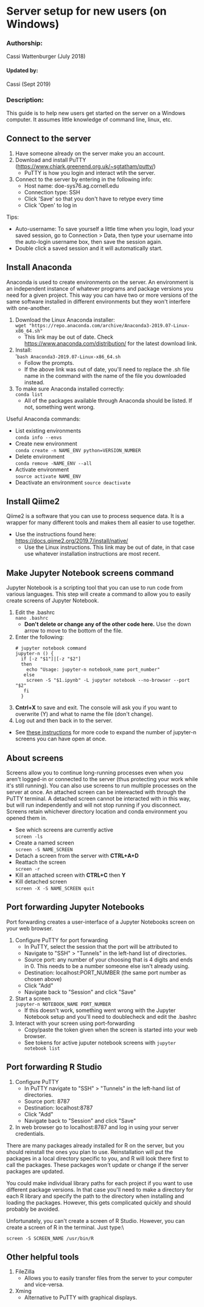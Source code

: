 Server setup for new users (on Windows)
========================================

### Authorship:
Cassi Wattenburger (July 2018)

#### Updated by: 
Cassi (Sept 2019)

### Description:
This guide is to help new users get started on the server on a Windows computer. It assumes little knowledge of command line, linux, etc.

## Connect to the server
1. Have someone already on the server make you an account.
2. Download and install PuTTY (https://www.chiark.greenend.org.uk/~sgtatham/putty/)
   - PuTTY is how you login and interact wtih the server.
3. Connect to the server by entering in the following info:
   - Host name: doe-sys76.ag.cornell.edu
   - Connection type: SSH
   - Click 'Save' so that you don't have to retype every time
   - Click 'Open' to log in
  
Tips: 
* Auto-username: To save yourself a little time when you login, load your saved session, go to Connection > Data, then type your username into the auto-login username box, then save the session again.
* Double click a saved session and it will automatically start.

## Install Anaconda
Anaconda is used to create environments on the server. An environment is an independent instance of whatever programs and package versions you need for a given project. This way you can have two or more versions of the same software installed in different environments but they won't interfere with one-another.

1. Download the Linux Anaconda installer:\
   `wget "https://repo.anaconda.com/archive/Anaconda3-2019.07-Linux-x86_64.sh"`
    - This link may be out of date. Check https://www.anaconda.com/distribution/ for the latest download link.
2. Install:\
   '`bash Anaconda3-2019.07-Linux-x86_64.sh`
   - Follow the prompts.
   - If the above link was out of date, you'll need to replace the .sh file name in the command with the name of the file you downloaded instead.
3. To make sure Anaconda installed correctly:\
 `conda list`
   - All of the packages available through Anaconda should be listed. If not, something went wrong.
   
Useful Anaconda commands:
   - List existing environments\
   `conda info --envs`
   - Create new environment\
   `conda create -n NAME_ENV python=VERSION_NUMBER`
   - Delete environment\
   `conda remove -NAME_ENV --all`
   - Activate environment\
   `source activate NAME_ENV`
   - Deactivate an environment
   `source deactivate`

## Install Qiime2
Qiime2 is a software that you can use to process sequence data. It is a wrapper for many different tools and makes them all easier to use together.
   - Use the instructions found here:\
   https://docs.qiime2.org/2019.7/install/native/
     - Use the Linux instructions. This link may be out of date, in that case use whatever installation instructions are most recent.
  
## Make Jupyter Notebook screens command
Jupyter Notebook is a scripting tool that you can use to run code from various languages. This step will create a command to allow you to easily create screens of Jupyter Notebook.
1. Edit the .bashrc\
   `nano .bashrc`
   - **Don't delete or change any of the other code here.** Use the down arrow to move to the bottom of the file.
2. Enter the following:
   ```
   # jupyter notebook command
   jupyter-n () {
     if [-z "$1"]|[-z "$2"]
     then
       echo "Usage: jupyter-n notebook_name port_number"
      else
       screen -S "$1.ipynb" -L jupyter notebook --no-browser --port "$2"
      fi
     }
   ```
3. **Cntrl+X** to save and exit. The console will ask you if you want to overwrite (Y) and what to name the file (don't change).
4. Log out and then back in to the server.

* See [these instructions](https://github.com/buckleylab/Buckley_lab_protocols/blob/master/Using_the_server/jupyter_notebooks.md) for more code to expand the number of jupyter-n screens you can have open at once.
 
## About screens
Screens allow you to continue long-running processes even when you aren't logged-in or connected to the server (thus protecting your work while it's still running). You can also use screens to run multiple processes on the server at once. An attached screen can be intereacted with through the PuTTY terminal. A detached screen cannot be interacted with in this way, but will run independently and will not stop running if you disconnect. Screens retain whichever directory location and conda environment you opened them in.

   - See which screens are currently active\
   `screen -ls`
   - Create a named screen\
   `screen -S NAME_SCREEN`
   - Detach a screen from the server with **CTRL+A+D**
   - Reattach the screen\
   `screen -r`
   - Kill an attached screen with **CTRL+C** then **Y**
   - Kill detached screen\
   `screen -X -S NAME_SCREEN quit`

## Port forwarding Jupyter Notebooks
Port forwarding creates a user-interface of a Jupyter Notebooks screen on your web browser.
1. Configure PuTTY for port forwarding
   - In PuTTY, select the session that the port will be attributed to
   - Navigate to "SSH" > "Tunnels" in the left-hand list of directories.
   - Source port: any number of your choosing that is 4 digits and ends in 0. This needs to be a number someone else isn't already using.
   - Destination: localhost:PORT_NUMBER (the same port number as chosen above)
   - Click "Add"
   - Navigate back to "Session" and click "Save"
2. Start a screen\
   `jupyter-n NOTEBOOK_NAME PORT_NUMBER`
   - If this doesn't work, something went wrong with the Jupyter Notebook setup and you'll need to doublecheck and edit the .bashrc
3. Interact with your screen using port-forwarding
   - Copy/paste the token given when the screen is started into your web browser.
   - See tokens for active juputer notebook screens with `jupyter notebook list`
  
## Port forwarding R Studio
1. Configure PuTTY
   - In PuTTY navigate to "SSH" > "Tunnels" in the left-hand list of directories.
   - Source port: 8787
   - Destination: localhost:8787
   - Click "Add"
   - Navigate back to "Session" and click "Save"
2. In web browser go to localhost:8787 and log in using your server credentials.

There are many packages already installed for R on the server, but you should reinstall the ones you plan to use. Reinstallation will put the packages in a local directory specific to you, and R will look there first to call the packages. These packages won't update or change if the server packages are updated.

You could make individual library paths for each project if you want to use different package versions. In that case you'll need to make a directory for each R library and specify the path to the directory when installing and loading the packages. However, this gets complicated quickly and should probably be avoided.

Unfortunately, you can't create a screen of R Studio. However, you can create a screen of R in the terminal. Just type:\

`screen -S SCREEN_NAME /usr/bin/R`

## Other helpful tools
1. FileZilla
   - Allows you to easily transfer files from the server to your computer and vice-versa.
2. Xming
   - Alternative to PuTTY with graphical displays.

